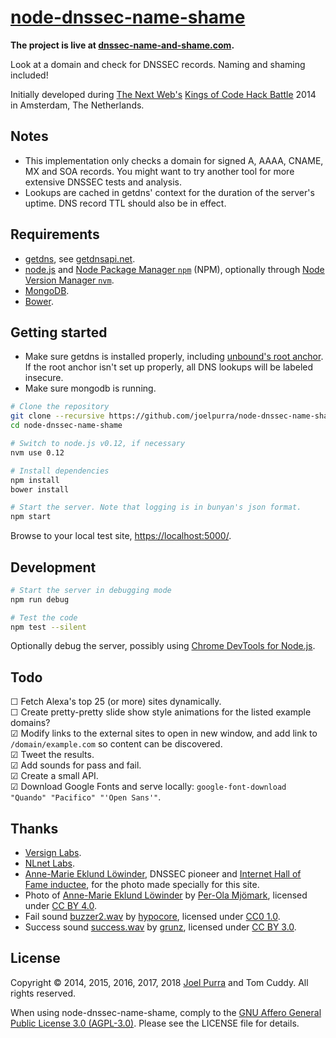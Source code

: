 # [node-dnssec-name-shame](https://github.com/joelpurra/node-dnssec-name-shame)
**The project is live at [dnssec-name-and-shame.com](https://dnssec-name-and-shame.com/).**

Look at a domain and check for DNSSEC records. Naming and shaming included!

Initially developed during [The Next Web's](https://thenextweb.com/) [Kings of Code Hack Battle](https://thenextweb.com/conference/europe/hack-battle/) 2014 in Amsterdam, The Netherlands.



## Notes

- This implementation only checks a domain for signed A, AAAA, CNAME, MX and SOA records. You might want to try another tool for more extensive DNSSEC tests and analysis.
- Lookups are cached in getdns' context for the duration of the server's uptime. DNS record TTL should also be in effect.



## Requirements

- [getdns](https://github.com/getdnsapi/getdns), see [getdnsapi.net](https://getdnsapi.net/).
- [node.js](https://nodejs.org/) and [Node Package Manager `npm`](https://www.npmjs.org/) (NPM), optionally through [Node Version Manager `nvm`](https://github.com/creationix/nvm).
- [MongoDB](https://www.mongodb.org/).
- [Bower](https://bower.io/).



## Getting started

- Make sure getdns is installed properly, including [unbound's root anchor](https://www.unbound.net/documentation/howto_anchor.html). If the root anchor isn't set up properly, all DNS lookups will be labeled insecure.
- Make sure mongodb is running.

```bash
# Clone the repository
git clone --recursive https://github.com/joelpurra/node-dnssec-name-shame.git node-dnssec-name-shame
cd node-dnssec-name-shame

# Switch to node.js v0.12, if necessary
nvm use 0.12

# Install dependencies
npm install
bower install

# Start the server. Note that logging is in bunyan's json format.
npm start
```

Browse to your local test site, [https://localhost:5000/](http://localhost:5000/).



## Development

```bash
# Start the server in debugging mode
npm run debug

# Test the code
npm test --silent
```

Optionally debug the server, possibly using [Chrome DevTools for Node.js](https://medium.com/@paul_irish/debugging-node-js-nightlies-with-chrome-devtools-7c4a1b95ae27).



## Todo

&#9744; Fetch Alexa's top 25 (or more) sites dynamically.  
&#9744; Create pretty-pretty slide show style animations for the listed example domains?  
&#9745; Modify links to the external sites to open in new window, and add link to `/domain/example.com` so content can be discovered.  
&#9745; Tweet the results.  
&#9745; Add sounds for pass and fail.  
&#9745; Create a small API.  
&#9745; Download Google Fonts and serve locally: `google-font-download "Quando" "Pacifico" "'Open Sans'"`.



## Thanks

- [Versign Labs](https://labs.verisigninc.com/).
- [NLnet Labs](https://nlnetlabs.nl/).
- [Anne-Marie Eklund Löwinder](https://twitter.com/amelsec), DNSSEC pioneer and [Internet Hall of Fame inductee](https://www.internethalloffame.org/inductees/anne-marie-eklund-l%C3%B6winder), for the photo made specially for this site.
- Photo of [Anne-Marie Eklund Löwinder](https://twitter.com/amelsec) by [Per-Ola Mjömark](http://www.mjomark.com/), licensed under [CC BY 4.0](https://creativecommons.org/licenses/by/4.0/).
- Fail sound [buzzer2.wav](https://www.freesound.org/people/hypocore/sounds/164089/) by [hypocore](https://www.freesound.org/people/hypocore/), licensed under [CC0 1.0](https://creativecommons.org/publicdomain/zero/1.0/).
- Success sound [success.wav](https://www.freesound.org/people/grunz/sounds/109662/) by [grunz](https://www.freesound.org/people/grunz/), licensed under [CC BY 3.0](https://creativecommons.org/licenses/by/3.0/).


## License

Copyright © 2014, 2015, 2016, 2017, 2018 [Joel Purra](https://joelpurra.com/) and Tom Cuddy. All rights reserved.

When using node-dnssec-name-shame, comply to the [GNU Affero General Public License 3.0 (AGPL-3.0)](https://en.wikipedia.org/wiki/Affero_General_Public_License). Please see the LICENSE file for details.
